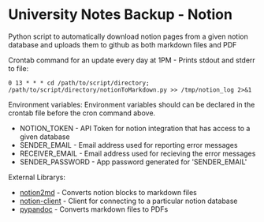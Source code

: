 # University Notes Backup - Notion
Python script to automatically download notion pages from a given notion database and uploads them to github as both markdown files and PDF

Crontab command for an update every day at 1PM - Prints stdout and stderr to file:

```0 13 * * * cd /path/to/script/directory; /path/to/script/directory/notionToMarkdown.py >> /tmp/notion_log 2>&1```

Environment variables:
Environment variables should can be declared in the crontab file before the cron command above.
- NOTION_TOKEN - API Token for notion integration that has access to a given database
- SENDER_EMAIL - Email address used for reporting error messages
- RECEIVER_EMAIL - Email address used for recieving the error messages
- SENDER_PASSWORD - App password generated for 'SENDER_EMAIL'

External Librarys:
- [notion2md](https://github.com/echo724/notion2md) - Converts notion blocks to markdown files
- [notion-client](https://pypi.org/project/notion-client/) - Client for connecting to a particular notion database
- [pypandoc](https://pypi.org/project/pypandoc/) - Converts markdown files to PDFs
